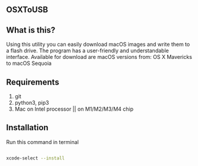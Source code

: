 ## OSXToUSB

## What is this?

Using this utility you can easily download macOS images and write them to a flash drive. The program has a user-friendly and understandable interface. Available for download are macOS versions from: OS X Mavericks to macOS Sequoia

## Requirements

1. git
2. python3, pip3
3. Mac on Intel processor || on M1/M2/M3/M4 chip

## Installation

Run this command in terminal

```bash

xcode-select --install
